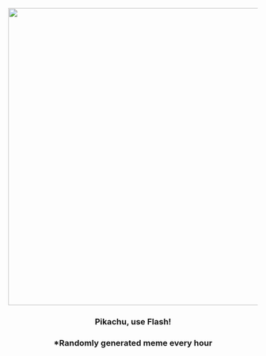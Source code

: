 <p align="center">
        <img src="https://i.redd.it/peblhfkj69z81.gif" width="600" height="600">
        </p>
        <h3 align="center">Pikachu, use Flash!</h3>
        <h3 align="center">*Randomly generated meme every hour</h3>
    